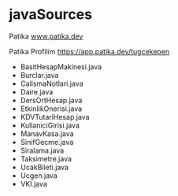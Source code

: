 # javaSources

Patika
www.patika.dev

Patika Profilim
https://app.patika.dev/tugcekepen

* BasitHesapMakinesi.java
* Burclar.java
* CalismaNotlari.java
* Daire.java
* DersOrtHesap.java
* EtkinlikOnerisi.java
* KDVTutariHesap.java
* KullaniciGirisi.java
* ManavKasa.java
* SinifGecme.java
* Siralama.java
* Taksimetre.java
* UcakBileti.java
* Ucgen.java
* VKI.java
